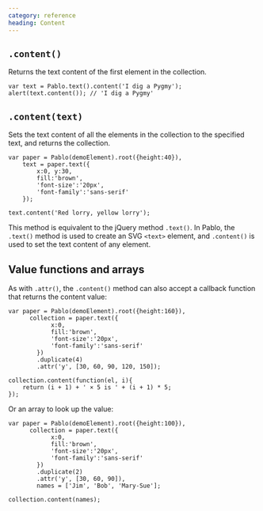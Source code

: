 ```yaml
--- 
category: reference
heading: Content
---
```


`.content()`
----------------

Returns the text content of the first element in the collection.

    var text = Pablo.text().content('I dig a Pygmy');
    alert(text.content()); // 'I dig a Pygmy'


`.content(text)`
----------------

Sets the text content of all the elements in the collection to the specified text, and returns the collection.

    var paper = Pablo(demoElement).root({height:40}),
        text = paper.text({
            x:0, y:30,
            fill:'brown',
            'font-size':'20px',
            'font-family':'sans-serif'
        });

    text.content('Red lorry, yellow lorry');

This method is equivalent to the jQuery method `.text()`. In Pablo, the `.text()` method is used to create an SVG `<text>` element, and `.content()` is used to set the text content of any element.


Value functions and arrays
--------------------------

As with `.attr()`, the `.content()` method can also accept a callback function that returns the content value:

    var paper = Pablo(demoElement).root({height:160}),
          collection = paper.text({
                x:0,
                fill:'brown',
                'font-size':'20px',
                'font-family':'sans-serif'
            })
            .duplicate(4)
            .attr('y', [30, 60, 90, 120, 150]);

    collection.content(function(el, i){
        return (i + 1) + ' × 5 is ' + (i + 1) * 5;
    });

Or an array to look up the value:

    var paper = Pablo(demoElement).root({height:100}),
          collection = paper.text({
                x:0,
                fill:'brown',
                'font-size':'20px',
                'font-family':'sans-serif'
            })
            .duplicate(2)
            .attr('y', [30, 60, 90]),
            names = ['Jim', 'Bob', 'Mary-Sue'];

    collection.content(names);


[jquery-text]: http://api.jquery.com/text/